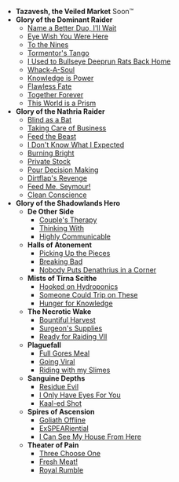 - **Tazavesh, the Veiled Market** <span class="badge bg-yellow">Soon&trade;</span>
- **Glory of the Dominant Raider**
  - [Name a Better Duo, I'll Wait](glory-of-the-dominant-raider/tarragrue.md)
  - [Eye Wish You Were Here](glory-of-the-dominant-raider/eye-of-the-jailer.md)
  - [To the Nines](glory-of-the-dominant-raider/the-nine.md)
  - [Tormentor's Tango](glory-of-the-dominant-raider/soulrender-dormazain.md)
  - [I Used to Bullseye Deeprun Rats Back Home](glory-of-the-dominant-raider/remnant-of-nerzhul.md)
  - [Whack-A-Soul](glory-of-the-dominant-raider/painsmith.md)
  - [Knowledge is Power](glory-of-the-dominant-raider/guardian-of-the-first-ones.md)
  - [Flawless Fate](glory-of-the-dominant-raider/fatescribe.md)
  - [Together Forever](glory-of-the-dominant-raider/kel-thuzad.md)
  - [This World is a Prism](glory-of-the-dominant-raider/sylvanas-windrunner.md)
- **Glory of the Nathria Raider**
  - [Blind as a Bat](glory-of-the-nathria-raider/blind-as-a-bat.md)
  - [Taking Care of Business](glory-of-the-nathria-raider/taking-care-of-business.md)
  - [Feed the Beast](glory-of-the-nathria-raider/feed-the-beast.md)
  - [I Don't Know What I Expected](glory-of-the-nathria-raider/i-dont-know-what-i-expected.md)
  - [Burning Bright](glory-of-the-nathria-raider/burning-bright.md)
  - [Private Stock](glory-of-the-nathria-raider/private-stock.md)
  - [Pour Decision Making](glory-of-the-nathria-raider/pour-decision-making.md)
  - [Dirtflap's Revenge](glory-of-the-nathria-raider/dirtflaps-revenge.md)
  - [Feed Me, Seymour!](glory-of-the-nathria-raider/feed-me-seymour.md)
  - [Clean Conscience](glory-of-the-nathria-raider/clear-conscience.md)
- **Glory of the Shadowlands Hero**
  - **De Other Side**
    - [Couple's Therapy](glory-of-the-shadowlands-hero/de-other-side/couples-therapy.md)
    - [Thinking With](glory-of-the-shadowlands-hero/de-other-side/thinking-with.md)
    - [Highly Communicable](glory-of-the-shadowlands-hero/de-other-side/highly-communicable.md)
  - **Halls of Atonement**
    - [Picking Up the Pieces](glory-of-the-shadowlands-hero/halls-of-atonement/picking-up-the-pieces.md)
    - [Breaking Bad](glory-of-the-shadowlands-hero/halls-of-atonement/breaking-bad.md)
    - [Nobody Puts Denathrius in a Corner](glory-of-the-shadowlands-hero/halls-of-atonement/nobody-puts-denathrius-in-a-corner.md)
  - **Mists of Tirna Scithe**
    - [Hooked on Hydroponics](glory-of-the-shadowlands-hero/mists-of-tirna-scithe/hooked-on-hydroponics.md)
    - [Someone Could Trip on These](glory-of-the-shadowlands-hero/mists-of-tirna-scithe/someone-could-trip-on-these.md)
    - [Hunger for Knowledge](glory-of-the-shadowlands-hero/mists-of-tirna-scithe/hunger-for-knowledge.md)
  - **The Necrotic Wake**
    - [Bountiful Harvest](glory-of-the-shadowlands-hero/necrotic-wake/bountiful-harvest.md)
    - [Surgeon's Supplies](glory-of-the-shadowlands-hero/necrotic-wake/surgeons-supplies.md)
    - [Ready for Raiding VII](glory-of-the-shadowlands-hero/necrotic-wake/ready-for-raiding-vii.md)
  - **Plaguefall**
    - [Full Gores Meal](glory-of-the-shadowlands-hero/plaguefall/full-gores-meal.md)
    - [Going Viral](glory-of-the-shadowlands-hero/plaguefall/going-viral.md)
    - [Riding with my Slimes](glory-of-the-shadowlands-hero/plaguefall/riding-with-my-slimes.md)
  - **Sanguine Depths**
    - [Residue Evil](glory-of-the-shadowlands-hero/sanguine-depths/residue-evil.md)
    - [I Only Have Eyes For You](glory-of-the-shadowlands-hero/sanguine-depths/i-only-have-eyes-for-you.md)
    - [Kaal-ed Shot](glory-of-the-shadowlands-hero/sanguine-depths/kaaled-shot.md)
  - **Spires of Ascension**
    - [Goliath Offline](glory-of-the-shadowlands-hero/spires-of-ascension/goliath-offline.md)
    - [ExSPEARiential](glory-of-the-shadowlands-hero/spires-of-ascension/exspeariential.md)
    - [I Can See My House From Here](glory-of-the-shadowlands-hero/spires-of-ascension/i-can-see-my-house-from-here.md)
  - **Theater of Pain**
    - [Three Choose One](glory-of-the-shadowlands-hero/theater-of-pain/three-choose-one.md)
    - [Fresh Meat!](glory-of-the-shadowlands-hero/theater-of-pain/fresh-meat.md)
    - [Royal Rumble](glory-of-the-shadowlands-hero/theater-of-pain/royal-rumble.md)
